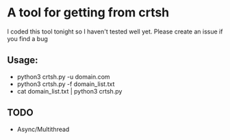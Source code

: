 # A tool for getting from crtsh
I coded this tool tonight so I haven't tested well yet. Please create an issue if you find a bug

## Usage:
* python3 crtsh.py -u domain.com
* python3 crtsh.py -f domain_list.txt
* cat domain_list.txt | python3 crtsh.py

## TODO
* Async/Multithread
